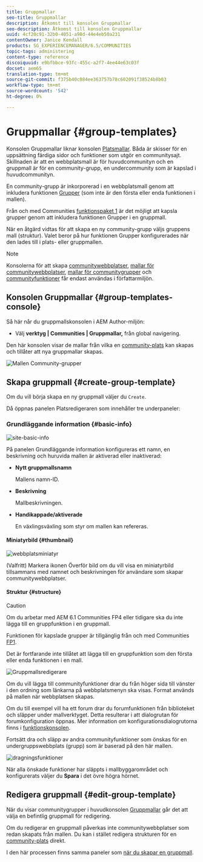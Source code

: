 ```yaml
---
title: Gruppmallar
seo-title: Gruppmallar
description: Åtkomst till konsolen Gruppmallar
seo-description: Åtkomst till konsolen Gruppmallar
uuid: 4cf20c91-32b0-4051-a98d-44e4eb50a231
contentOwner: Janice Kendall
products: SG_EXPERIENCEMANAGER/6.5/COMMUNITIES
topic-tags: administering
content-type: reference
discoiquuid: e9bfbbce-93fc-455c-a2f7-4ee44e63c03f
docset: aem65
translation-type: tm+mt
source-git-commit: f375b40c084ee363757b78c602091f38524b8b03
workflow-type: tm+mt
source-wordcount: '542'
ht-degree: 0%

---
```



# Gruppmallar {#group-templates}

Konsolen Gruppmallar liknar konsolen [Platsmallar](/help/communities/sites.md). Båda är skisser för en uppsättning färdiga sidor och funktioner som utgör en communitysajt. Skillnaden är att en webbplatsmall är för huvudcommunityn och en gruppmall är för en community-grupp, en undercommunity som är kapslad i huvudcommunityn.

En community-grupp är inkorporerad i en webbplatsmall genom att inkludera funktionen [Grupper](/help/communities/functions.md#groups-function) (som inte är den första eller enda funktionen i mallen).

Från och med Communities [funktionspaket 1](/help/communities/deploy-communities.md#latestfeaturepack) är det möjligt att kapsla grupper genom att inkludera funktionen Grupper i en gruppmall.

När en åtgärd vidtas för att skapa en ny community-grupp väljs gruppens mall (struktur). Valet beror på hur funktionen Grupper konfigurerades när den lades till i plats- eller gruppmallen.

>[!NOTE]
>
>Konsolerna för att skapa [communitywebbplatser](/help/communities/sites-console.md), [mallar för communitywebbplatser](/help/communities/sites.md), [mallar för communitygrupper](/help/communities/tools-groups.md) och [communityfunktioner](/help/communities/functions.md) får endast användas i författarmiljön.

## Konsolen Gruppmallar {#group-templates-console}

Så här når du gruppmallskonsolen i AEM Author-miljön:

* Välj **verktyg | Communities | Gruppmallar,** från global navigering.

Den här konsolen visar de mallar från vilka en [community-plats](/help/communities/sites-console.md) kan skapas och tillåter att nya gruppmallar skapas.

![Mallen Community-grupper](assets/groups-template.png)

## Skapa gruppmall {#create-group-template}

Om du vill börja skapa en ny gruppmall väljer du `Create`.

Då öppnas panelen Platsredigeraren som innehåller tre underpaneler:

### Grundläggande information {#basic-info}

![site-basic-info](assets/site-basic-info.png)

På panelen Grundläggande information konfigureras ett namn, en beskrivning och huruvida mallen är aktiverad eller inaktiverad:

* **Nytt gruppmallsnamn**

   Mallens namn-ID.

* **Beskrivning**

   Mallbeskrivningen.

* **Handikappade/aktiverade**

   En växlingsväxling som styr om mallen kan refereras.

#### Miniatyrbild {#thumbnail}

![webbplatsminiatyr](assets/site-thumbnail.png)

(Valfritt) Markera ikonen Överför bild om du vill visa en miniatyrbild tillsammans med namnet och beskrivningen för användare som skapar communitywebbplatser.

#### Struktur {#structure}

>[!CAUTION]
>
>Om du arbetar med AEM 6.1 Communities FP4 eller tidigare ska du inte lägga till en gruppfunktion i en gruppmall.
>
>Funktionen för kapslade grupper är tillgänglig från och med Communities [FP1](/help/communities/communities.md#latestfeaturepack).
>
>Det är fortfarande inte tillåtet att lägga till en gruppfunktion som den första eller enda funktionen i en mall.

![Gruppmallsredigerare](assets/template-editor.png)

Om du vill lägga till communityfunktioner drar du från höger sida till vänster i den ordning som länkarna på webbplatsmenyn ska visas. Format används på mallen när webbplatsen skapas.

Om du till exempel vill ha ett forum drar du forumfunktionen från biblioteket och släpper under mallverktyget. Detta resulterar i att dialogrutan för forumkonfiguration öppnas. Mer information om konfigurationsdialogrutorna finns i [funktionskonsolen](/help/communities/functions.md).

Fortsätt dra och släpp av andra communityfunktioner som önskas för en undergruppswebbplats (grupp) som är baserad på den här mallen.

![dragningsfunktioner](assets/dragfunctions.png)

När alla önskade funktioner har släppts i mallbyggarområdet och konfigurerats väljer du **Spara** i det övre högra hörnet.

## Redigera gruppmall {#edit-group-template}

När du visar communitygrupper i huvudkonsolen [Gruppmallar](#group-templates-console) går det att välja en befintlig gruppmall för redigering.

Om du redigerar en gruppmall påverkas inte communitywebbplatser som redan skapats från mallen. Du kan i stället redigera strukturen för en [community-plats](/help/communities/sites-console.md#modify-structure) direkt.

I den här processen finns samma paneler som [när du skapar en gruppmall](#create-group-template).
